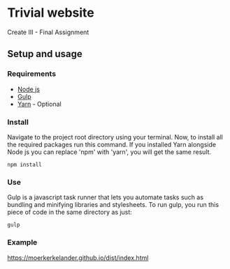 # Trivial website
Create III - Final Assignment

## Setup and usage
### Requirements
- [Node js](http://nodejs.org)
- [Gulp](https://gulpjs.com)
- [Yarn](https://yarnpkg.com/lang/en/docs/install) - Optional
### Install
Navigate to the project root directory using your terminal. Now, to install all the required packages run this command.
If you installed Yarn alongside Node js you can replace 'npm' with 'yarn', you will get the same result.
```node
npm install
```
### Use
Gulp is a javascript task runner that lets you automate tasks such as bundling and minifying libraries and stylesheets.
To run gulp, you run this piece of code in the same directory as just:
```node
gulp
```
### Example
https://moerkerkelander.github.io/dist/index.html
